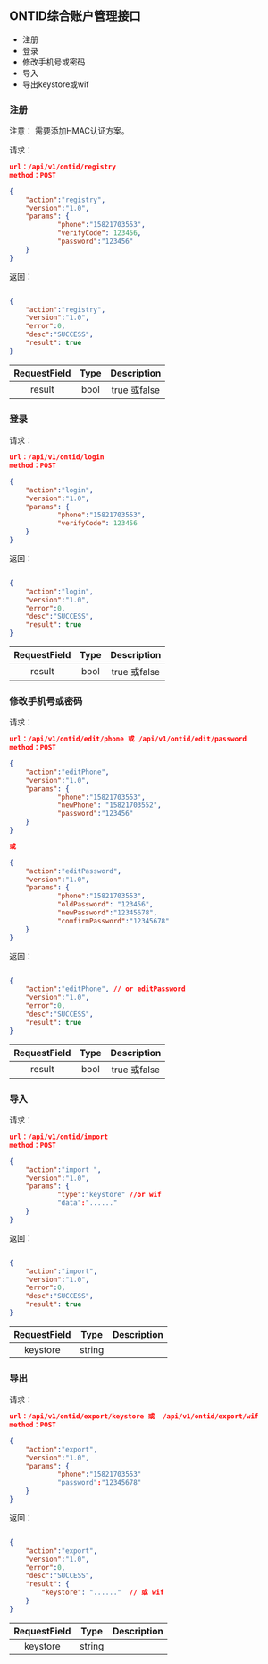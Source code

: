 ## ONTID综合账户管理接口

* 注册
* 登录
* 修改手机号或密码
* 导入
* 导出keystore或wif

### 注册

注意： 需要添加HMAC认证方案。

请求：

```json
url：/api/v1/ontid/registry
method：POST

{
	"action":"registry",
	"version":"1.0",
	"params": {
			"phone":"15821703553",
			"verifyCode": 123456,
			"password":"123456"
	}
}

```

返回：
```json

{
	"action":"registry",
	"version":"1.0",
	"error":0,
	"desc":"SUCCESS",
	"result": true
}
```

| RequestField|     Type |   Description   | 
| :--------------: | :--------:| :------: |
|    result|   bool|   true 或false  |


### 登录
请求：

```json
url：/api/v1/ontid/login
method：POST

{
	"action":"login",
	"version":"1.0",
	"params": {
			"phone":"15821703553",
			"verifyCode": 123456
	}
}

```

返回：
```json

{
	"action":"login",
	"version":"1.0",
	"error":0,
	"desc":"SUCCESS",
	"result": true
}
```

| RequestField|     Type |   Description   | 
| :--------------: | :--------:| :------: |
|    result|   bool|   true 或false  |



### 修改手机号或密码

请求：

```json
url：/api/v1/ontid/edit/phone 或 /api/v1/ontid/edit/password
method：POST

{
	"action":"editPhone", 
	"version":"1.0",
	"params": {
			"phone":"15821703553",
			"newPhone": "15821703552",
			"password":"123456"
	}
}

或

{
	"action":"editPassword", 
	"version":"1.0",
	"params": {
			"phone":"15821703553",
			"oldPassword": "123456",
			"newPassword":"12345678",
			"comfirmPassword":"12345678"
	}
}
```

返回：
```json

{
	"action":"editPhone", // or editPassword
	"version":"1.0",
	"error":0,
	"desc":"SUCCESS",
	"result": true
}
```

| RequestField|     Type |   Description   | 
| :--------------: | :--------:| :------: |
|    result|   bool|   true 或false  |


### 导入

请求：
```json
url：/api/v1/ontid/import 
method：POST

{
	"action":"import ", 
	"version":"1.0",
	"params": {
			"type":"keystore" //or wif
			"data":"......"
	}
}

```

返回：
```json

{
	"action":"import",
	"version":"1.0",
	"error":0,
	"desc":"SUCCESS",
	"result": true
}
```

| RequestField|     Type |   Description   | 
| :--------------: | :--------:| :------: |
|    keystore|   string|     |


### 导出

请求：
```json
url：/api/v1/ontid/export/keystore 或  /api/v1/ontid/export/wif
method：POST

{
	"action":"export", 
	"version":"1.0",
	"params": {
			"phone":"15821703553"
			"password":"12345678"
	}
}

```

返回：
```json

{
	"action":"export",
	"version":"1.0",
	"error":0,
	"desc":"SUCCESS",
	"result": {
        "keystore": "......"  // 或 wif
    }
}
```

| RequestField|     Type |   Description   | 
| :--------------: | :--------:| :------: |
|    keystore|   string|     |


